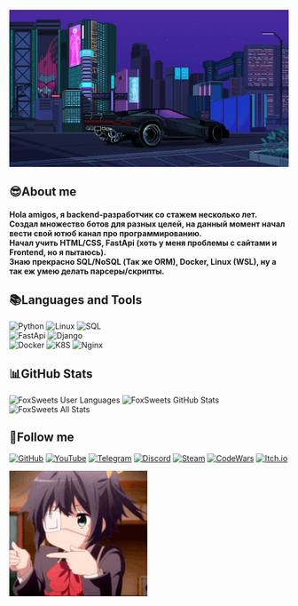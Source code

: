 [![Header](https://github.com/FoxSweets/foxsweets/blob/main/assets/profile.gif)](https://www.youtube.com/@FoxSweets)

## 😎About me
#### Hola amigos, я backend-разработчик со стажем несколько лет.<br>Создал множество ботов для разных целей, на данный момент начал вести свой ютюб канал про программированию.<br>Начал учить HTML/CSS, FastApi (хоть у меня проблемы с сайтами и Frontend, но я пытаюсь).<br>Знаю прекрасно SQL/NoSQL (Так же ORM), Docker, Linux (WSL), ну а так еж умею делать парсеры/скрипты.

## 📚Languages and Tools
![Python](https://img.shields.io/badge/-Python-282a36?style=for-the-badge&logo=Python&logoColor=FFFFFF)
![Linux](https://img.shields.io/badge/-Linux-282a36?style=for-the-badge&logo=Linux&logoColor=FFFFFF)
![SQL](https://img.shields.io/badge/-SQL-282a36?style=for-the-badge&logo=sqlite&logoColor=FFFFFF)<br>
![FastApi](https://img.shields.io/badge/-FastApi-282a36?style=for-the-badge&logo=FastApi&logoColor=FFFFFF)
![Django](https://img.shields.io/badge/-django-282a36?style=for-the-badge&logo=django&logoColor=FFFFFF)<br>
![Docker](https://img.shields.io/badge/-Docker-282a36?style=for-the-badge&logo=Docker&logoColor=FFFFFF)
![K8S](https://img.shields.io/badge/-K8S-282a36?style=for-the-badge&logo=Kubernetes&logoColor=FFFFFF)
![Nginx](https://img.shields.io/badge/-nginx-282a36?style=for-the-badge&logo=nginx&logoColor=FFFFFF)

## 📊GitHub Stats
![FoxSweets User Languages](https://github-readme-stats.vercel.app/api/top-langs/?username=FoxSweets&theme=dracula&hide_border=false&include_all_commits=false&count_private=false&layout=compact)
![FoxSweets GitHub Stats](https://github-readme-stats.vercel.app/api?username=FoxSweets&show_icons=true&theme=dracula)<br>
![FoxSweets All Stats](https://nirzak-streak-stats.vercel.app/?user=FoxSweets&theme=dracula&hide_border=false)

## 🎃Follow me
[![GitHub](https://img.shields.io/badge/-GitHub-282a36?style=for-the-badge&logo=GitHub&logoColor=FFFFFF)](https://github.com/FoxSweets)
[![YouTube](https://img.shields.io/badge/-Youtube-282a36?style=for-the-badge&logo=YouTube&logoColor=FFFFFF)](https://www.youtube.com/@FoxSweets)
[![Telegram](https://img.shields.io/badge/-Telegram-282a36?style=for-the-badge&logo=Telegram&logoColor=FFFFFF)](https://t.me/DeviAnteNine)
[![Discord](https://img.shields.io/badge/-Discord-282a36?style=for-the-badge&logo=Discord&logoColor=FFFFFF)](https://discord.com/invite/U59cgYUNwv)
[![Steam](https://img.shields.io/badge/-Steam-282a36?style=for-the-badge&logo=Steam&logoColor=FFFFFF)](https://steamcommunity.com/id/NightFoxSweets/)
[![CodeWars](https://img.shields.io/badge/-codewars-282a36?style=for-the-badge&logo=codewars&logoColor=FFFFFF)](https://www.codewars.com/users/FoxSweets)
[![Itch.io](https://img.shields.io/badge/-Itch.io-282a36?style=for-the-badge&logo=Itch.io&logoColor=FFFFFF)](https://foxsweets.itch.io/)

[![Bottom](https://github.com/FoxSweets/foxsweets/blob/main/assets/dance.gif)](https://www.youtube.com/@FoxSweets)